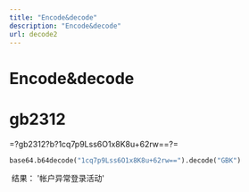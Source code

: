 ```yaml
---
title: "Encode&decode"
description: "Encode&decode"
url: decode2
---
```


# Encode&decode

<a name="GkAZZ"></a>
# gb2312
=?gb2312?b?1cq7p9Lss6O1x8K8u+62rw==?=
```python
base64.b64decode("1cq7p9Lss6O1x8K8u+62rw==").decode("GBK")
```
 结果： '帐户异常登录活动'
